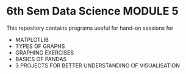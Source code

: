 # 6th Sem Data Science MODULE 5
This repository contains programs useful for hand-on sessions for 
- MATPLOTLIB
- TYPES OF GRAPHS
- GRAPHING EXERCISES
- BASICS OF PANDAS
- 3 PROJECTS FOR BETTER UNDERSTANDING OF VISUALISATION
